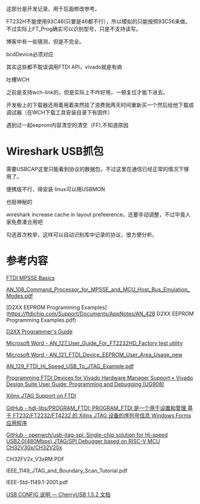 这部分是开发记录，用于后面修改参考。

FT232H不能使用93C46(只要是46都不行），所以模拟的只能按照93C56来做。不过实际上FT_Prog确实可以识别型号，只是不支持读写。

博客中有一些猜测，但是不完全。

bcdDevice必须对应

其实这些都不耽误调用FTDI API，vivado就是有病

吐槽WCH

之前是支持wch-link的，但是实际上不咋好用，一顿复位才能下进去。

开发板上的下载器还用着用着突然挂了浪费我两天时间重新买一个然后给他下载成调试器（在WCH下载工具安装目录下有固件）



遇到过一起eeprom内容清空的清空（FF),不知道原因

# Wireshark USB抓包

需要USBCAP这里只能看到协议的数据包，不过这里在通信已经正常的情况下够用了。

便携版不行，得安装
linux可以用USBMON



也挺神秘的

wireshark increase cache in layout prefeerence，还要手动调整，不过毕竟人家免费凑合用吧

勾选首次枚举，这样可以自动识别库中记录的协议，很方便分析。

# 参考内容

[FTDI MPSSE Basics](https://ftdichip.com/Support/Documents/AppNotes/AN_135_MPSSE_Basics.pdf)

[AN_108_Command_Processor_for_MPSSE_and_MCU_Host_Bus_Emulation_Modes.pdf](https://ftdichip.com/Support/Documents/AppNotes/AN_108_Command_Processor_for_MPSSE_and_MCU_Host_Bus_Emulation_Modes.pdf)

[D2XX EEPROM Programming Examples](https://ftdichip.com/Support/Documents/AppNotes/AN_428 D2XX EEPROM Programming Examples.pdf)

[D2XX Programmer's Guide](https://dlpdesign.com/drivers/D2XXPG21.pdf)

[Microsoft Word - AN_127_User_Guide_For_FT2232HD_Factory test utility](https://ftdichip.com/wp-content/uploads/2020/07/AN_127_User_Guide_For_FT2232HD_Factory-test-utility.pdf)

[Microsoft Word - AN_121_FTDI_Device_EEPROM_User_Area_Usage_new](https://ftdichip.com/Documents/AppNotes/AN_121_FTDI_Device_EEPROM_User_Area_Usage.pdf)

[AN_129_FTDI_Hi_Speed_USB_To_JTAG_Example.pdf](https://www.ftdichip.cn/Support/Documents/AppNotes/AN_129_FTDI_Hi_Speed_USB_To_JTAG_Example.pdf)

[Programming FTDI Devices for Vivado Hardware Manager Support • Vivado Design Suite User Guide: Programming and Debugging (UG908)](https://docs.amd.com/r/en-US/ug908-vivado-programming-debugging/Programming-FTDI-Devices-for-Vivado-Hardware-Manager-Support)

[Xilinx JTAG Support on FTDI](https://etherealwake.com/2024/06/xilinx-ftdi-jtag/)

[GitHub - hdl-libs/PROGRAM_FTDI: PROGRAM_FTDI 是一个用于设置和管理 基于 FT232/FT2232/FT4232 的 Xilinx JTAG 设备的序列号信息 Windows Forms 应用程序](https://github.com/hdl-libs/PROGRAM_FTDI)

[GitHub - openwch/usb-jtag-spi: Single-chip solution for Hi-speed USB2.0(480Mbps) JTAG/SPI Debugger based on RISC-V MCU CH32V30x/CH32V20x](https://github.com/openwch/usb-jtag-spi)

CH32FV2x_V3xRM.PDF

IEEE_1149_JTAG_and_Boundary_Scan_Tutorial.pdf

IEEE-Std-1149.1-2001.pdf

[USB CONFIG 说明 — CherryUSB 1.5.2 文档](https://cherryusb.readthedocs.io/zh-cn/latest/api/api_config.html)

